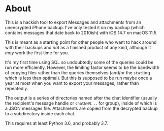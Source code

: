 # About

This is a hackish tool to export Messages and attachments from an unencrypted
iPhone backup. I've only tested it on my backup (which contains messages that
date back to 2010ish) with iOS 14.7 on macOS 11.5.

This is meant as a starting point for other people who want to hack around
with their backups and *not* as a finished product of any kind, although it
*may* work the first time for you.

It's my first time using SQL so undoubtedly some of the queries could be run
more efficiently. However, the limiting factor seems to be the bandwidth of
copying files rather than the queries themselves (and/or the `stat`ting which
is less than optimal). But this is supposed to be run maybe once a year at most
when you want to export your messages, rather than repeatedly.

The output is a series of directories named after the chat identifier (usually
the recipient's message handle or `chatNNN...` for group), inside of which is a
JSON messages file. Attachments are copied from the decrypted backup to a
subdirectory inside each chat.

This requires at least Python 3.6, and probably 3.7.
